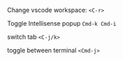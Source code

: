 
Change vscode workspace:
`<C-r>`

Toggle Intellisense popup
`Cmd-k Cmd-i`

switch tab
`<C-j/k>`

toggle between terminal
`<Cmd-j>`